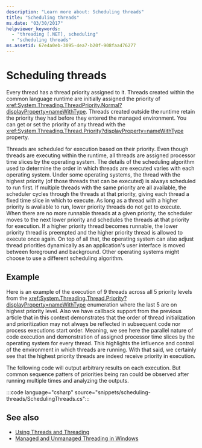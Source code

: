 ```yaml
---
description: "Learn more about: Scheduling threads"
title: "Scheduling threads"
ms.date: "03/30/2017"
helpviewer_keywords: 
  - "threading [.NET], scheduling"
  - "scheduling threads"
ms.assetid: 67e4a0eb-3095-4ea7-b20f-908faa476277
---
```

# Scheduling threads

Every thread has a thread priority assigned to it. Threads created within the common language runtime are initially assigned the priority of <xref:System.Threading.ThreadPriority.Normal?displayProperty=nameWithType>. Threads created outside the runtime retain the priority they had before they entered the managed environment. You can get or set the priority of any thread with the <xref:System.Threading.Thread.Priority?displayProperty=nameWithType> property.  
  
 Threads are scheduled for execution based on their priority. Even though threads are executing within the runtime, all threads are assigned processor time slices by the operating system. The details of the scheduling algorithm used to determine the order in which threads are executed varies with each operating system. Under some operating systems, the thread with the highest priority (of those threads that can be executed) is always scheduled to run first. If multiple threads with the same priority are all available, the scheduler cycles through the threads at that priority, giving each thread a fixed time slice in which to execute. As long as a thread with a higher priority is available to run, lower priority threads do not get to execute. When there are no more runnable threads at a given priority, the scheduler moves to the next lower priority and schedules the threads at that priority for execution. If a higher priority thread becomes runnable, the lower priority thread is preempted and the higher priority thread is allowed to execute once again. On top of all that, the operating system can also adjust thread priorities dynamically as an application's user interface is moved between foreground and background. Other operating systems might choose to use a different scheduling algorithm.  

## Example
Here is an example of the execution of 9 threads across all 5 priority levels from the <xref:System.Threading.Thread.Priority?displayProperty=nameWithType> enumeration where the last 5 are on highest priority level. Also we have callback support from the previous article that in this context demonstrates that the order of thread initialization and prioritization may not always be reflected in subsequent code nor process executions start order. Meaning, we see here the parallel nature of code execution and demonstration of assigned processor time slices by the operating system for every thread. This highlights the influence and control of the environment in which threads are running. With that said, we certainly see that the highest priority threads are indeed receive priority in execution.

The following code will output arbitrary results on each execution. But common sequence patters of priorities being ran could be observed after running multiple times and analyzing the outputs.

:::code language="csharp" source="snippets/scheduling-threads/SchedulingThreads.cs":::

## See also

- [Using Threads and Threading](using-threads-and-threading.md)
- [Managed and Unmanaged Threading in Windows](managed-and-unmanaged-threading-in-windows.md)
